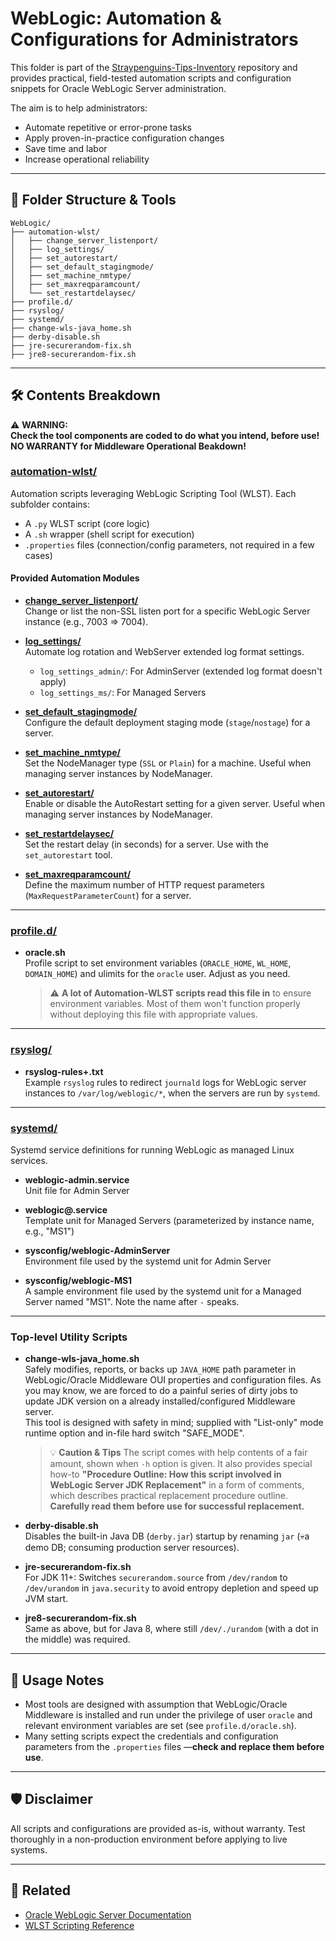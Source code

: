 # WebLogic: Automation & Configurations for Administrators

This folder is part of the [Straypenguins-Tips-Inventory](https://github.com/Tatsuya-Nonogaki/Straypenguins-Tips-Inventory) repository and provides practical, field-tested automation scripts and configuration snippets for Oracle WebLogic Server administration.

The aim is to help administrators:
- Automate repetitive or error-prone tasks
- Apply proven-in-practice configuration changes
- Save time and labor
- Increase operational reliability

---

## 📂 Folder Structure & Tools

```
WebLogic/
├── automation-wlst/
│   ├── change_server_listenport/
│   ├── log_settings/
│   ├── set_autorestart/
│   ├── set_default_stagingmode/
│   ├── set_machine_nmtype/
│   ├── set_maxreqparamcount/
│   └── set_restartdelaysec/
├── profile.d/
├── rsyslog/
├── systemd/
├── change-wls-java_home.sh
├── derby-disable.sh
├── jre-securerandom-fix.sh
├── jre8-securerandom-fix.sh
```

---

## 🛠️ Contents Breakdown

⚠️ **WARNING:**  
**Check the tool components are coded to do what you intend, before use!  
NO WARRANTY for Middleware Operational Beakdown!**

### [automation-wlst/](automation-wlst)
Automation scripts leveraging WebLogic Scripting Tool (WLST). Each subfolder contains:
- A `.py` WLST script (core logic)
- A `.sh` wrapper (shell script for execution)
- `.properties` files (connection/config parameters, not required in a few cases)

#### Provided Automation Modules

- **[change_server_listenport/](automation-wlst/change_server_listenport)**  
  Change or list the non-SSL listen port for a specific WebLogic Server instance (e.g., 7003 => 7004).

- **[log_settings/](automation-wlst/log_settings)**  
  Automate log rotation and WebServer extended log format settings.
  - `log_settings_admin/`: For AdminServer (extended log format doesn't apply)
  - `log_settings_ms/`: For Managed Servers

- **[set_default_stagingmode/](automation-wlst/set_default_stagingmode)**  
  Configure the default deployment staging mode (`stage`/`nostage`) for a server.

- **[set_machine_nmtype/](automation-wlst/set_machine_nmtype)**  
  Set the NodeManager type (`SSL` or `Plain`) for a machine. Useful when managing server instances by NodeManager.

- **[set_autorestart/](automation-wlst/set_autorestart)**  
  Enable or disable the AutoRestart setting for a given server. Useful when managing server instances by NodeManager.

- **[set_restartdelaysec/](automation-wlst/set_restartdelaysec)**  
  Set the restart delay (in seconds) for a server. Use with the `set_autorestart` tool.

- **[set_maxreqparamcount/](automation-wlst/set_maxreqparamcount)**  
  Define the maximum number of HTTP request parameters (`MaxRequestParameterCount`) for a server.

---

### [profile.d/](profile.d)
- **oracle.sh**  
  Profile script to set environment variables (`ORACLE_HOME`, `WL_HOME`, `DOMAIN_HOME`) and ulimits for the `oracle` user. Adjust as you need.
  > ⚠️ **A lot of Automation-WLST scripts read this file in** to ensure environment variables. Most of them won't function properly without deploying this file with appropriate values.

---

### [rsyslog/](rsyslog)
- **rsyslog-rules+.txt**  
  Example `rsyslog` rules to redirect `journald` logs for WebLogic server instances to `/var/log/weblogic/*`, when the servers are run by `systemd`.

---

### [systemd/](systemd)
Systemd service definitions for running WebLogic as managed Linux services.

- **weblogic-admin.service**  
  Unit file for Admin Server

- **weblogic@.service**  
  Template unit for Managed Servers (parameterized by instance name, e.g., "MS1")

- **sysconfig/weblogic-AdminServer**  
  Environment file used by the systemd unit for Admin Server

- **sysconfig/weblogic-MS1**  
  A sample environment file used by the systemd unit for a Managed Server named "MS1". Note the name after `-` speaks.

---

### Top-level Utility Scripts

- **change-wls-java_home.sh**  
  Safely modifies, reports, or backs up `JAVA_HOME` path parameter in WebLogic/Oracle Middleware OUI properties and configuration files. As you may know, we are forced to do a painful series of dirty jobs to update JDK version on a already installed/configured Middleware server.  
  This tool is designed with safety in mind; supplied with "List-only" mode runtime option and in-file hard switch "SAFE_MODE".

  > 💡 **Caution & Tips**
  > The script comes with help contents of a fair amount, shown when `-h` option is given.
  > It also provides special how-to **"Procedure Outline: How this script involved in WebLogic Server JDK Replacement"** in a form of comments, which describes practical replacement procedure outline.
  > **Carefully read them before use for successful replacement.**

- **derby-disable.sh**  
  Disables the built-in Java DB (`derby.jar`) startup by renaming `jar` (💀a demo DB; consuming production server resources).

- **jre-securerandom-fix.sh**  
  For JDK 11+: Switches `securerandom.source` from `/dev/random` to `/dev/urandom` in `java.security` to avoid entropy depletion and speed up JVM start.

- **jre8-securerandom-fix.sh**  
  Same as above, but for Java 8, where still `/dev/./urandom` (with a dot in the middle) was required.

---

## 📝 Usage Notes

- Most tools are designed with assumption that WebLogic/Oracle Middleware is installed and run under the privilege of user `oracle` and relevant environment variables are set (see `profile.d/oracle.sh`).
- Many setting scripts expect the credentials and configuration parameters from the `.properties` files —**check and replace them before use**.

---

## 🛡️ Disclaimer

All scripts and configurations are provided as-is, without warranty. Test thoroughly in a non-production environment before applying to live systems.

---

## 🔗 Related

- [Oracle WebLogic Server Documentation](https://docs.oracle.com/en/middleware/fusion-middleware/weblogic-server/)
- [WLST Scripting Reference](https://docs.oracle.com/en/middleware/fusion-middleware/weblogic-server/14.1.2/wlstc/index.html)

